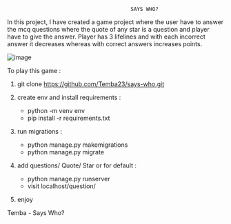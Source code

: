                                             SAYS WHO?
In this project, I have created a game project where the user have to answer the mcq questions where the quote of any star is a question
and player have to give the answer. Player has 3 lifelines and with each incorrect answer it decreases whereas with correct answers 
increases points.

![image](https://github.com/user-attachments/assets/6e3177af-bc84-424e-b4c5-e49ceb37dc70)


To play this game :

1. git clone https://github.com/Temba23/says-who.git

2. create env and install requirements :
    - python -m venv env
    - pip install -r requirements.txt

3. run migrations :
    - python manage.py makemigrations
    - python manage.py migrate

4. add questions/ Quote/ Star or for default :
    - python manage.py runserver
    - visit localhost/question/

5. enjoy 

Temba - Says Who?
